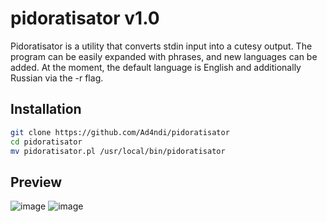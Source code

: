 # pidoratisator v1.0

Pidoratisator is a utility that converts stdin input into a cutesy output. The program can be easily expanded with phrases, and new languages ​​can be added. At the moment, the default language is English and additionally Russian via the -r flag.

## Installation

```bash
git clone https://github.com/Ad4ndi/pidoratisator
cd pidoratisator
mv pidoratisator.pl /usr/local/bin/pidoratisator
```

## Preview

![image](https://github.com/user-attachments/assets/45b00285-a10d-4de7-8d4f-8c36cf3a850e)
![image](https://github.com/user-attachments/assets/fec68b30-3194-4eb7-b97e-eacf10d0467d)
